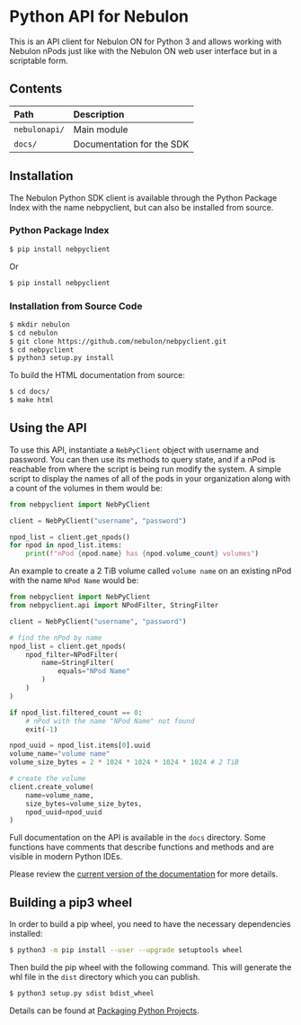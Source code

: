 # Python API for Nebulon

This is an API client for Nebulon ON for Python 3 and allows working with
Nebulon nPods just like with the Nebulon ON web user interface but in a 
scriptable form.

## Contents

| Path | Description |
| :--- | :---------- |
| `nebulonapi/` | Main module |
| `docs/` | Documentation for the SDK |

## Installation
The Nebulon Python SDK client is available through the Python Package Index
with the name nebpyclient, but can also be installed from source.

### Python Package Index

```bash
$ pip install nebpyclient
```

Or

```bash
$ pip install nebpyclient
```

### Installation from Source Code

```bash
$ mkdir nebulon
$ cd nebulon
$ git clone https://github.com/nebulon/nebpyclient.git
$ cd nebpyclient
$ python3 setup.py install
```

To build the HTML documentation from source:

```bash
$ cd docs/
$ make html
```


## Using the API

To use this API, instantiate a `NebPyClient` object with username and password.
You can then use its methods to query state, and if a nPod is reachable from 
where the script is being run modify the system. A simple script to display 
the names of all of the pods in your organization along with a count of 
the volumes in them would be:

```python
from nebpyclient import NebPyClient

client = NebPyClient("username", "password")

npod_list = client.get_npods()
for npod in npod_list.items:
    print(f"nPod {npod.name} has {npod.volume_count} volumes")
```

An example to create a 2 TiB volume called `volume name` on an existing nPod 
with the name `NPod Name` would be:

```python
from nebpyclient import NebPyClient
from nebpyclient.api import NPodFilter, StringFilter

client = NebPyClient("username", "password")

# find the nPod by name
npod_list = client.get_npods(
    npod_filter=NPodFilter(
        name=StringFilter(
            equals="NPod Name"       
        )   
    )
)

if npod_list.filtered_count == 0:
    # nPod with the name "NPod Name" not found
    exit(-1)

npod_uuid = npod_list.items[0].uuid
volume_name="volume name"
volume_size_bytes = 2 * 1024 * 1024 * 1024 * 1024 # 2 TiB

# create the volume
client.create_volume(
    name=volume_name,
    size_bytes=volume_size_bytes,
    npod_uuid=npod_uuid
)
```


Full documentation on the API is available in the `docs` directory. 
Some functions have comments that describe functions and methods and are 
visible in modern Python IDEs.

Please review the [current version of the documentation](docs/) 
for more details.

## Building a pip3 wheel

In order to build a pip wheel, you need to have the necessary dependencies
installed:

```bash
$ python3 -m pip install --user --upgrade setuptools wheel
```

Then build the pip wheel with the following command. This will generate the
whl file in the `dist` directory which you can publish.

```bash
$ python3 setup.py sdist bdist_wheel
```

Details can be found at [Packaging Python Projects](https://packaging.python.org/tutorials/packaging-projects/#packaging-python-projects).